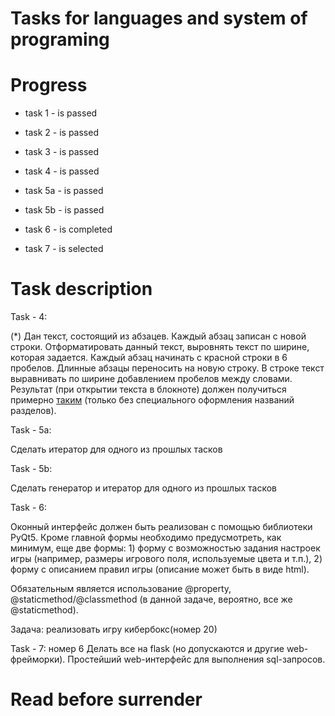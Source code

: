 # Tasks for languages and system of programing

# Progress 

- task 1 - is passed

- task 2 - is passed

- task 3 - is passed

- task 4 - is passed

- task 5a - is passed

- task 5b - is passed  

- task 6 - is completed

- task 7 - is selected

# Task description

Task - 4:

(*) Дан текст, состоящий из абзацев. Каждый абзац записан с новой строки. Отформатировать данный текст, выровнять текст по ширине, которая задается. Каждый абзац начинать с красной строки в 6 пробелов. Длинные абзацы переносить на новую строку. В строке текст выравнивать по ширине добавлением пробелов между словами. Результат (при открытии текста в блокноте) должен получиться примерно [таким](http://lib.ru/RUFANT/BELAEW/doul.txt) (только без специального оформления названий разделов).

Task - 5a:

Сделать итератор для одного из прошлых тасков

Task - 5b:

Сделать генератор и итератор для одного из прошлых тасков

Task - 6:

Оконный интерфейс должен быть реализован c помощью библиотеки PyQt5. Кроме главной формы необходимо предусмотреть, как минимум, еще две формы: 1) форму с возможностью задания настроек игры (например, размеры игрового поля, используемые цвета и т.п.), 2) форму с описанием правил игры (описание может быть в виде html).

Обязательным является использование @property, @staticmethod/@classmethod (в данной задаче, вероятно, все же @staticmethod).

Задача: реализовать игру кибербокс(номер 20)

Task - 7:
  номер 6
  Делать все на flask (но допускаются и другие web-фрейморки).
  Простейший web-интерфейс для выполнения sql-запросов.

# Read before surrender
